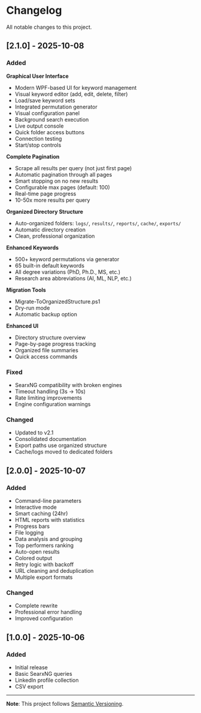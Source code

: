 # Changelog

All notable changes to this project.

## [2.1.0] - 2025-10-08

### Added

**Graphical User Interface**
- Modern WPF-based UI for keyword management
- Visual keyword editor (add, edit, delete, filter)
- Load/save keyword sets
- Integrated permutation generator
- Visual configuration panel
- Background search execution
- Live output console
- Quick folder access buttons
- Connection testing
- Start/stop controls

**Complete Pagination**
- Scrape all results per query (not just first page)
- Automatic pagination through all pages
- Smart stopping on no new results
- Configurable max pages (default: 100)
- Real-time page progress
- 10-50x more results per query

**Organized Directory Structure**
- Auto-organized folders: `logs/`, `results/`, `reports/`, `cache/`, `exports/`
- Automatic directory creation
- Clean, professional organization

**Enhanced Keywords**
- 500+ keyword permutations via generator
- 65 built-in default keywords
- All degree variations (PhD, Ph.D., MS, etc.)
- Research area abbreviations (AI, ML, NLP, etc.)

**Migration Tools**
- Migrate-ToOrganizedStructure.ps1
- Dry-run mode
- Automatic backup option

**Enhanced UI**
- Directory structure overview
- Page-by-page progress tracking
- Organized file summaries
- Quick access commands

### Fixed
- SearxNG compatibility with broken engines
- Timeout handling (3s → 10s)
- Rate limiting improvements
- Engine configuration warnings

### Changed
- Updated to v2.1
- Consolidated documentation
- Export paths use organized structure
- Cache/logs moved to dedicated folders

## [2.0.0] - 2025-10-07

### Added
- Command-line parameters
- Interactive mode
- Smart caching (24hr)
- HTML reports with statistics
- Progress bars
- File logging
- Data analysis and grouping
- Top performers ranking
- Auto-open results
- Colored output
- Retry logic with backoff
- URL cleaning and deduplication
- Multiple export formats

### Changed
- Complete rewrite
- Professional error handling
- Improved configuration

## [1.0.0] - 2025-10-06

### Added
- Initial release
- Basic SearxNG queries
- LinkedIn profile collection
- CSV export

---

**Note**: This project follows [Semantic Versioning](https://semver.org/).
